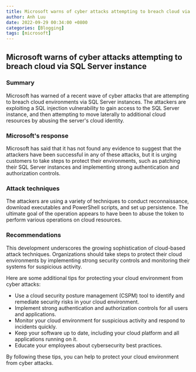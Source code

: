 ```yaml
---
title: Microsoft warns of cyber attacks attempting to breach cloud via SQL Server instance
author: Anh Luu
date: 2022-09-29 00:34:00 +0800
categories: [Blogging]
tags: [microsoft]
---
```


## Microsoft warns of cyber attacks attempting to breach cloud via SQL Server instance

### Summary

Microsoft has warned of a recent wave of cyber attacks that are attempting to breach cloud environments via SQL Server instances. The attackers are exploiting a SQL injection vulnerability to gain access to the SQL Server instance, and then attempting to move laterally to additional cloud resources by abusing the server's cloud identity.

### Microsoft's response

Microsoft has said that it has not found any evidence to suggest that the attackers have been successful in any of these attacks, but it is urging customers to take steps to protect their environments, such as patching their SQL Server instances and implementing strong authentication and authorization controls.

### Attack techniques

The attackers are using a variety of techniques to conduct reconnaissance, download executables and PowerShell scripts, and set up persistence. The ultimate goal of the operation appears to have been to abuse the token to perform various operations on cloud resources.

### Recommendations

This development underscores the growing sophistication of cloud-based attack techniques. Organizations should take steps to protect their cloud environments by implementing strong security controls and monitoring their systems for suspicious activity.

Here are some additional tips for protecting your cloud environment from cyber attacks:

* Use a cloud security posture management (CSPM) tool to identify and remediate security risks in your cloud environment.
* Implement strong authentication and authorization controls for all users and applications.
* Monitor your cloud environment for suspicious activity and respond to incidents quickly.
* Keep your software up to date, including your cloud platform and all applications running on it.
* Educate your employees about cybersecurity best practices.

By following these tips, you can help to protect your cloud environment from cyber attacks.
